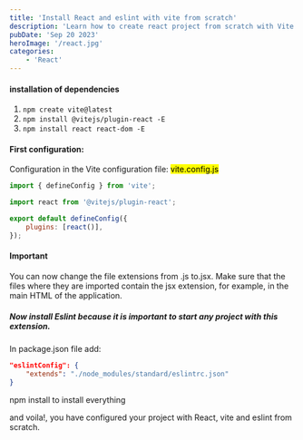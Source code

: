 ```yaml
---
title: 'Install React and eslint with vite from scratch'
description: 'Learn how to create react project from scratch with Vite and Javascript vanilla.'
pubDate: 'Sep 20 2023'
heroImage: '/react.jpg'
categories:
    - 'React'
---
```


#### installation of dependencies

1. `npm create vite@latest`
2. `npm install @vitejs/plugin-react -E`
3. `npm install react react-dom -E`

#### First configuration:

Configuration in the Vite configuration file: <mark>vite.config.js</mark>

```javascript
import { defineConfig } from 'vite';

import react from '@vitejs/plugin-react';

export default defineConfig({
    plugins: [react()],
});
```

#### Important

You can now change the file extensions from .js to.jsx. Make sure that the files where they are imported contain the jsx extension, for example, in the main HTML of the application.

##### Now install Eslint because it is important to start any project with this extension.

In package.json file add:

```json
"eslintConfig": {
	"extends": "./node_modules/standard/eslintrc.json"
}
```

npm install to install everything

and voila!, you have configured your project with React, vite and eslint from scratch.
